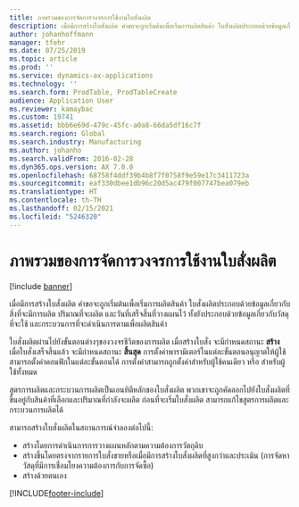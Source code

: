 ```yaml
---
title: ภาพรวมของการจัดการวงจรการใช้งานใบสั่งผลิต
description: เมื่อมีการสร้างใบสั่งผลิต คำขอจะถูกเริ่มต้นเพื่อเริ่มการผลิตสินค้า ใบสั่งผลิตประกอบด้วยข้อมูลเกี่ยวกับสิ่งที่จะมีการผลิต ปริมาณที่จะผลิต และวันที่เสร็จสิ้นที่วางแผนไว้ ทั้งยังประกอบด้วยข้อมูลเกี่ยวกับวัสดุที่จะใช้ และกระบวนการที่จะดำเนินการตามเพื่อผลิตสินค้า
author: johanhoffmann
manager: tfehr
ms.date: 07/25/2019
ms.topic: article
ms.prod: ''
ms.service: dynamics-ax-applications
ms.technology: ''
ms.search.form: ProdTable, ProdTableCreate
audience: Application User
ms.reviewer: kamaybac
ms.custom: 19741
ms.assetid: bbb6e69d-479c-45fc-a0a8-66da5df16c7f
ms.search.region: Global
ms.search.industry: Manufacturing
ms.author: johanho
ms.search.validFrom: 2016-02-28
ms.dyn365.ops.version: AX 7.0.0
ms.openlocfilehash: 68758f4ddf39b4b8f7f0758f9e59e17c3411723a
ms.sourcegitcommit: eaf330dbee1db96c20d5ac479f007747bea079eb
ms.translationtype: HT
ms.contentlocale: th-TH
ms.lasthandoff: 02/15/2021
ms.locfileid: "5246320"
---
```

# <a name="production-order-lifecycle-overview"></a>ภาพรวมของการจัดการวงจรการใช้งานใบสั่งผลิต

[!include [banner](../includes/banner.md)]

เมื่อมีการสร้างใบสั่งผลิต คำขอจะถูกเริ่มต้นเพื่อเริ่มการผลิตสินค้า ใบสั่งผลิตประกอบด้วยข้อมูลเกี่ยวกับสิ่งที่จะมีการผลิต ปริมาณที่จะผลิต และวันที่เสร็จสิ้นที่วางแผนไว้ ทั้งยังประกอบด้วยข้อมูลเกี่ยวกับวัสดุที่จะใช้ และกระบวนการที่จะดำเนินการตามเพื่อผลิตสินค้า

ใบสั่งผลิตผ่านไปยังขั้นตอนต่างๆของวงจรชีวิตของการผลิต  เมื่อสร้างใบสั่ง จะมีกำหนดสถานะ **สร้าง** เมื่อใบสั่งเสร็จสิ้นแล้ว จะมีกำหนดสถานะ **สิ้นสุด** การตั้งค่าพารามิเตอร์ในแต่ละขั้นตอนอนุญาตให้ผู้ใช้สามารถตั้งค่าคอนฟิกในแต่ละขั้นตอนได้ การตั้งค่าสามารถถูกตั้งค่าสำหรับผู้ใช้คนเดียว หรือ สำหรับผู้ใช้ทั้งหมด

สูตรการผลิตและกระบวนการผลิตเป็นเอนทิตีหลักของใบสั่งผลิต พวกเขาจะถูกคัดลอกไปยังใบสั่งผลิตที่ขึ้นอยู่กับสินค้าที่เลือกและปริมาณที่กำลังจะผลิต ก่อนที่จะเริ่มใบสั่งผลิต สามารถแก้ไขสูตรการผลิตและกระบวนการผลิตได้

สามารถสร้างใบสั่งผลิตในสถานการณ์จำลองต่อไปนี้:

-   สร้างโดยการดำเนินการการวางแผนหลักตามความต้องการวัตถุดิบ
-   สร้างขึ้นโดยตรงจากรายการใบสั่งขายหรือเมื่อมีการสร้างใบสั่งผลิตที่สูงกว่าและประเมิน (การจัดหาวัสดุที่มีการเชื่อมโยงความต้องการกับการจัดซื้อ)
-   สร้างด้วยตนเอง






[!INCLUDE[footer-include](../../includes/footer-banner.md)]
